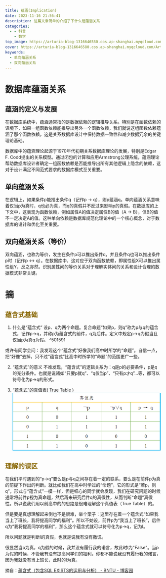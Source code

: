 ```yaml
---
title: 蕴涵(Implication)
date: 2023-11-16 21:56:41
description: 这篇文章简单的介绍了下什么是蕴涵关系
categories:
  - - 科普
    - 数学
top_image: https://arturia-blog-1316646580.cos.ap-shanghai.myqcloud.com/ArturiaBlogPicGo/202311172017143.jpg
cover: https://arturia-blog-1316646580.cos.ap-shanghai.myqcloud.com/ArturiaBlogPicGo/202311172017143.jpg
keywords:
  - 单向蕴涵关系
  - 双向蕴涵关系
---
```

# 数据库蕴涵关系

## 蕴涵的定义与发展
在数据库系统中，蕴涵通常指的是数据依赖的逻辑推导关系。特别是在函数依赖的语境下，如果一组函数依赖能推导出另外一个函数依赖，我们就说这组函数依赖蕴涵了那个函数依赖。这是关系数据库设计中保持数据一致性和减少数据冗余的关键理论基础。

数据库中的蕴涵理论起源于1970年代初期关系数据库理论的发展，特别是Edgar F. Codd提出的关系模型。通过闭包的计算和应用Armstrong公理系统，蕴涵理论帮助数据库设计者确定一组函数依赖是否能推导出所有其他逻辑上隐含的依赖，这对于设计满足不同范式要求的数据库模式至关重要。

## 单向蕴涵关系
在逻辑上，如果条件p能推出条件q（记作p → q），则p蕴涵q。单向蕴涵关系意味着仅当p为真时，q也必为真，而q的真假并不反过来影响p的真假。在数据库的上下文中，这表现为函数依赖，例如属性A的值决定属性B的值（A → B），但B的值不一定决定A的值。这种单向依赖是数据库规范化理论中的一个核心概念，对于数据库的设计和优化至关重要。

## 双向蕴涵关系（等价）

双向蕴涵，也称为等价，发生在条件p可以推出条件q，并且条件q也可以推出条件p时（记作p ↔ q）。在数据库中，这对应于双向函数依赖，即属性组X可以推出属性组Y，反之亦然。识别属性间的等价关系对于理解实体间的关系和设计合理的数据模式非常关键。
# 摘
## <font color = "886600">蕴含式基础</font>
1. 什么是“蕴含式”
设p、q为两个命题。复合命题“如果p，则q”称为p与q的蕴含式，记作p→q，并称p为蕴含式的前件，q为后件。定义中规定p→q为假当且仅当p为真q为假。 ^501591

或许有同学会问：我发现这个“蕴含式”好像我们高中时所学的“命题”。自信一点，把“好像”去掉，只不过“蕴含式”比高中时所学的“命题”的范围更广一些。

2. “蕴含式”的意义
不难发现，“蕴含式”的逻辑关系为：q是p的必要条件，p是q的充分条件。也就是说诸如“只要p就q”、“q仅当p”、“只有p才q”...等，都可以符号化为p→q的形式。

3. “蕴含式”的真值表( True Table )
![1930229-20200405234051774-1452216453.png](https://raw.githubusercontent.com/Altholia/CodeNotesPicGo/main/202311162151820.png)

## <font color = "886600">理解的误区</font>
在我们平时遇到的“p→q”要么是p与q之间存在着一定的联系，要么是在前件p为真的前提下作出的判断。就比如我们在高中时学过的“命题”，它的形式是“若p，则q”，形式与“蕴含式”一模一样，但是细心的同学就会发现，我们在研究问题的时候通常将前件p视为真命题，然后再来研究后件q的真假性，从而判断“命题”真假性。所以说我们用以前高中的的思路是很难理解这个真值表（True Table）的。

但是要是真想理解起来倒也不是很难，举个栗子：这里存在着一个蕴含式“如果我当上了班长，我将提高同学的福利”。所以不妨设，前件p为“我当上了班长”，后件q为“我将提高同学的福利”，那么这个蕴含式就可以符号化为p→q，记为I。

所以问题就是判断I的真假，也就是说我有没有撒谎。

很显然当p为真，q为假的时候，我并没有履行我的诺言，故此时I为"False"。当p为假的时候，不管我有没有提高同学们的福利，你都不能说我没有履行我的诺言，因为我就没有当上班长，此时的I为真。

摘自：[蕴含式（包含SQL EXISTS的运用与分析） - BNTU - 博客园](https://www.cnblogs.com/SimbaWang/p/13252557.html)
